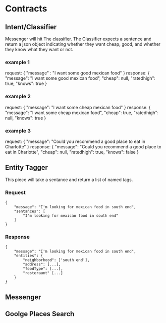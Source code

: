 # Contracts

## Intent/Classifier
Messenger will hit The classifier. The Classifier expects
a sentence and return a json object indicating whether 
they want cheap, good, and whether they know what they want or not. 


### example 1
request: {
    "message" : "I want some good mexican food"
}
response: {
    "message": "I want  some good mexican food",
    "cheap": null,
    "ratedhigh": true,
    "knows": true
}


### example 2
request: {
    "message": "I want some cheap mexican food"
}
response: {
    "message": "I want  some cheap mexican food",
    "cheap": true,
    "ratedhigh": null,
    "knows": true
}

### example 3
request: {
    "message": "Could you recommend a good place to eat in Charlotte"
}
response: {
    "message": "Could you recommend a good place to eat in Charlotte",
    "cheap": null,
    "ratedhigh": true,
    "knows": false
}

## Entity Tagger

This piece will take a sentance and return a list of named tags.

### Request
```
{
	"message": "I'm looking for mexican food in south end",
	"sentances": [
		"I'm looking for mexican food in south end"
	]
}
```

### Response
```
{
	"message": "I'm looking for mexican food in south end",
	"entities": {
		"neighborhood": ['south end'],
		"address": [...],
		"foodType": [...],
		"resteraunt" [...]
	}
}
```


## Messenger

## Goolge Places Search

